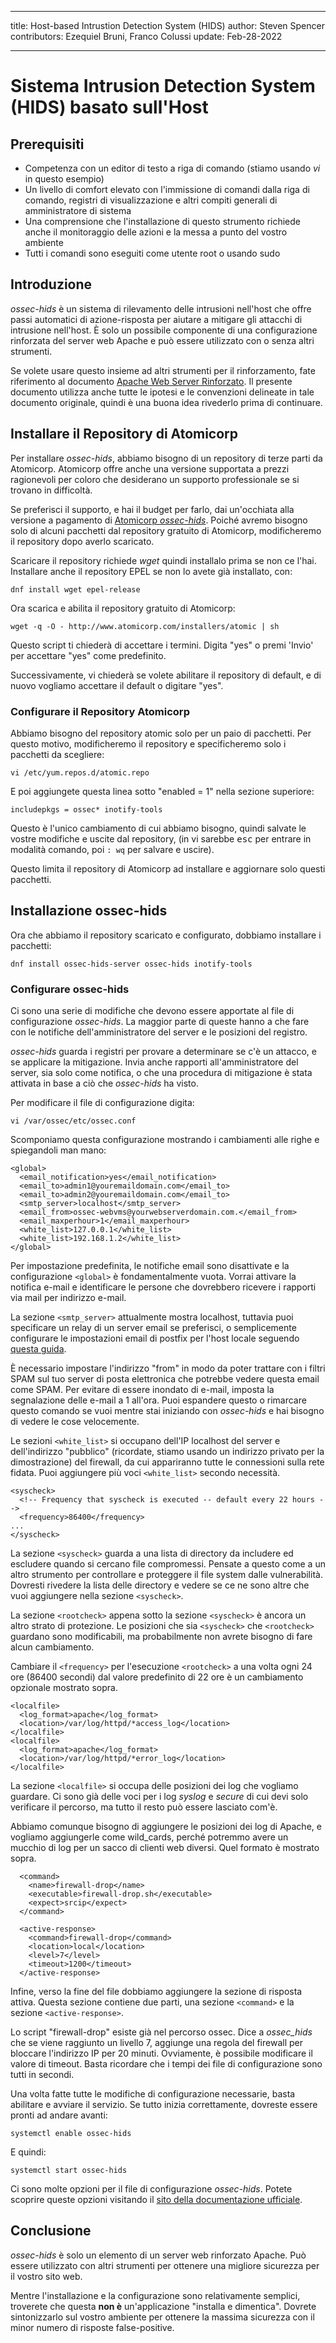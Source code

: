 - - -
title: Host-based Intrustion Detection System (HIDS) author: Steven Spencer contributors: Ezequiel Bruni, Franco Colussi update: Feb-28-2022
- - -

# Sistema Intrusion Detection System (HIDS) basato sull'Host

## Prerequisiti

* Competenza con un editor di testo a riga di comando (stiamo usando _vi_ in questo esempio)
* Un livello di comfort elevato con l'immissione di comandi dalla riga di comando, registri di visualizzazione e altri compiti generali di amministratore di sistema
* Una comprensione che l'installazione di questo strumento richiede anche il monitoraggio delle azioni e la messa a punto del vostro ambiente
* Tutti i comandi sono eseguiti come utente root o usando sudo

## Introduzione

_ossec-hids_ è un sistema di rilevamento delle intrusioni nell'host che offre passi automatici di azione-risposta per aiutare a mitigare gli attacchi di intrusione nell'host. È solo un possibile componente di una configurazione rinforzata del server web Apache e può essere utilizzato con o senza altri strumenti.

Se volete usare questo insieme ad altri strumenti per il rinforzamento, fate riferimento al documento [Apache Web Server Rinforzato](index.md). Il presente documento utilizza anche tutte le ipotesi e le convenzioni delineate in tale documento originale, quindi è una buona idea rivederlo prima di continuare.

## Installare il Repository di Atomicorp

Per installare _ossec-hids_, abbiamo bisogno di un repository di terze parti da Atomicorp. Atomicorp offre anche una versione supportata a prezzi ragionevoli per coloro che desiderano un supporto professionale se si trovano in difficoltà.

Se preferisci il supporto, e hai il budget per farlo, dai un'occhiata alla versione a pagamento di [Atomicorp _ossec-hids_](https://atomicorp.com/atomic-enterprise-ossec/). Poiché avremo bisogno solo di alcuni pacchetti dal repository gratuito di Atomicorp, modificheremo il repository dopo averlo scaricato.

Scaricare il repository richiede _wget_ quindi installalo prima se non ce l'hai. Installare anche il repository EPEL se non lo avete già installato, con:

`dnf install wget epel-release`

Ora scarica e abilita il repository gratuito di Atomicorp:

`wget -q -O - http://www.atomicorp.com/installers/atomic | sh`

Questo script ti chiederà di accettare i termini. Digita "yes" o premi 'Invio' per accettare "yes" come predefinito.

Successivamente, vi chiederà se volete abilitare il repository di default, e di nuovo vogliamo accettare il default o digitare "yes".

### Configurare il Repository Atomicorp

Abbiamo bisogno del repository atomic solo per un paio di pacchetti. Per questo motivo, modificheremo il repository e specificheremo solo i pacchetti da scegliere:

`vi /etc/yum.repos.d/atomic.repo`

E poi aggiungete questa linea sotto "enabled = 1" nella sezione superiore:

`includepkgs = ossec* inotify-tools`

Questo è l'unico cambiamento di cui abbiamo bisogno, quindi salvate le vostre modifiche e uscite dal repository, (in vi sarebbe <kbd>esc</kbd> per entrare in modalità comando, poi `: wq` per salvare e uscire).

Questo limita il repository di Atomicorp ad installare e aggiornare solo questi pacchetti.

## Installazione ossec-hids

Ora che abbiamo il repository scaricato e configurato, dobbiamo installare i pacchetti:

`dnf install ossec-hids-server ossec-hids inotify-tools`

### Configurare ossec-hids

Ci sono una serie di modifiche che devono essere apportate al file di configurazione _ossec-hids_. La maggior parte di queste hanno a che fare con le notifiche dell'amministratore del server e le posizioni del registro.

_ossec-hids_ guarda i registri per provare a determinare se c'è un attacco, e se applicare la mitigazione. Invia anche rapporti all'amministratore del server, sia solo come notifica, o che una procedura di mitigazione è stata attivata in base a ciò che _ossec-hids_ ha visto.

Per modificare il file di configurazione digita:

`vi /var/ossec/etc/ossec.conf`

Scomponiamo questa configurazione mostrando i cambiamenti alle righe e spiegandoli man mano:

```
<global>
  <email_notification>yes</email_notification>  
  <email_to>admin1@youremaildomain.com</email_to>
  <email_to>admin2@youremaildomain.com</email_to>
  <smtp_server>localhost</smtp_server>
  <email_from>ossec-webvms@yourwebserverdomain.com.</email_from>
  <email_maxperhour>1</email_maxperhour>
  <white_list>127.0.0.1</white_list>
  <white_list>192.168.1.2</white_list>
</global>
```

Per impostazione predefinita, le notifiche email sono disattivate e la configurazione `<global>` è fondamentalmente vuota. Vorrai attivare la notifica e-mail e identificare le persone che dovrebbero ricevere i rapporti via mail per indirizzo e-mail.

La sezione `<smtp_server>` attualmente mostra localhost, tuttavia puoi specificare un relay di un server email se preferisci, o semplicemente configurare le impostazioni email di postfix per l'host locale seguendo [questa guida](../../email/postfix_reporting.md).

È necessario impostare l'indirizzo "from" in modo da poter trattare con i filtri SPAM sul tuo server di posta elettronica che potrebbe vedere questa email come SPAM. Per evitare di essere inondato di e-mail, imposta la segnalazione delle e-mail a 1 all'ora. Puoi espandere questo o rimarcare questo comando se vuoi mentre stai iniziando con _ossec-hids_ e hai bisogno di vedere le cose velocemente.

Le sezioni `<white_list>` si occupano dell'IP localhost del server e dell'indirizzo "pubblico" (ricordate, stiamo usando un indirizzo privato per la dimostrazione) del firewall, da cui appariranno tutte le connessioni sulla rete fidata. Puoi aggiungere più voci `<white_list>` secondo necessità.

```
<syscheck>
  <!-- Frequency that syscheck is executed -- default every 22 hours -->
  <frequency>86400</frequency>
...
</syscheck>
```

La sezione `<syscheck>` guarda a una lista di directory da includere ed escludere quando si cercano file compromessi. Pensate a questo come a un altro strumento per controllare e proteggere il file system dalle vulnerabilità. Dovresti rivedere la lista delle directory e vedere se ce ne sono altre che vuoi aggiungere nella sezione `<syscheck>`.

La sezione `<rootcheck>` appena sotto la sezione `<syscheck>` è ancora un altro strato di protezione. Le posizioni che sia `<syscheck>` che `<rootcheck>` guardano sono modificabili, ma probabilmente non avrete bisogno di fare alcun cambiamento.

Cambiare il `<frequency>` per l'esecuzione `<rootcheck>` a una volta ogni 24 ore (86400 secondi) dal valore predefinito di 22 ore è un cambiamento opzionale mostrato sopra.

```
<localfile>
  <log_format>apache</log_format>
  <location>/var/log/httpd/*access_log</location>
</localfile>
<localfile>
  <log_format>apache</log_format>
  <location>/var/log/httpd/*error_log</location>
</localfile>
```

La sezione `<localfile>` si occupa delle posizioni dei log che vogliamo guardare. Ci sono già delle voci per i log _syslog_ e _secure_ di cui devi solo verificare il percorso, ma tutto il resto può essere lasciato com'è.

Abbiamo comunque bisogno di aggiungere le posizioni dei log di Apache, e vogliamo aggiungerle come wild_cards, perché potremmo avere un mucchio di log per un sacco di clienti web diversi. Quel formato è mostrato sopra.

```
  <command>
    <name>firewall-drop</name>
    <executable>firewall-drop.sh</executable>
    <expect>srcip</expect>
  </command>

  <active-response>
    <command>firewall-drop</command>
    <location>local</location>
    <level>7</level>
    <timeout>1200</timeout>
  </active-response>
```

Infine, verso la fine del file dobbiamo aggiungere la sezione di risposta attiva. Questa sezione contiene due parti, una sezione `<command>` e la sezione `<active-response>`.

Lo script "firewall-drop" esiste già nel percorso ossec.  Dice a _ossec\_hids_ che se viene raggiunto un livello 7, aggiunge una regola del firewall per bloccare l'indirizzo IP per 20 minuti. Ovviamente, è possibile modificare il valore di timeout. Basta ricordare che i tempi dei file di configurazione sono tutti in secondi.

Una volta fatte tutte le modifiche di configurazione necessarie, basta abilitare e avviare il servizio. Se tutto inizia correttamente, dovreste essere pronti ad andare avanti:

`systemctl enable ossec-hids`

E quindi:

`systemctl start ossec-hids`

Ci sono molte opzioni per il file di configurazione _ossec-hids_. Potete scoprire queste opzioni visitando il [sito della documentazione ufficiale](https://www.ossec.net/docs/).

## Conclusione

_ossec-hids_ è solo un elemento di un server web rinforzato Apache. Può essere utilizzato con altri strumenti per ottenere una migliore sicurezza per il vostro sito web.

Mentre l'installazione e la configurazione sono relativamente semplici, troverete che questa **non è** un'applicazione "installa e dimentica". Dovrete sintonizzarlo sul vostro ambiente per ottenere la massima sicurezza con il minor numero di risposte false-positive.
